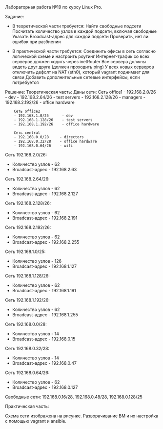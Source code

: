 Лабораторная работа №19 по курсу Linux Pro.

Задание:
 - В теоретической части требуется: 
     Найти свободные подсети
     Посчитать количество узлов в каждой подсети, включая свободные
     Указать Broadcast-адрес для каждой подсети
     Проверить, нет ли ошибок при разбиении

 - В практической части требуется: 
     Соединить офисы в сеть согласно логической схеме и настроить роутинг
     Интернет-трафик со всех серверов должен ходить через inetRouter
     Все сервера должны видеть друг друга (должен проходить ping)
     У всех новых серверов отключить дефолт на NAT (eth0), который vagrant поднимает для связи
     Добавить дополнительные сетевые интерфейсы, если потребуется



Решение:
Теоретическая часть:
	Даны сети:
		Сеть office1
		- 192.168.2.0/26      - dev
		- 192.168.2.64/26     - test servers
		- 192.168.2.128/26    - managers
		- 192.168.2.192/26    - office hardware

		Сеть office2
		- 192.168.1.0/25      - dev
		- 192.168.1.128/26    - test servers
		- 192.168.1.192/26    - office hardware

		Сеть central
		- 192.168.0.0/28     - directors
		- 192.168.0.32/28    - office hardware
		- 192.168.0.64/26    - wifi

Сеть 192.168.2.0/26:
 - Количество узлов - 62
 - Broadcast-адрес - 192.168.2.63

Сеть 192.168.2.64/26:
 - Количество узлов - 62
 - Broadcast-адрес - 192.168.2.127

Сеть 192.168.2.128/26:
 - Количество узлов - 62
 - Broadcast-адрес - 192.168.2.191

Сеть 192.168.2.192/26:
 - Количество узлов - 62
 - Broadcast-адрес - 192.168.2.255

Сеть 192.168.1.0/25:
 - Количество узлов - 126
 - Broadcast-адрес - 192.168.1.127

Сеть 192.168.1.128/26:
 - Количество узлов - 62
 - Broadcast-адрес - 192.168.1.191

Сеть 192.168.1.192/26:
 - Количество узлов - 62
 - Broadcast-адрес - 192.168.1.255

Сеть 192.168.0.0/28:
 - Количество узлов - 14
 - Broadcast-адрес - 192.168.0.15

Сеть 192.168.0.32/28:
 - Количество узлов - 14
 - Broadcast-адрес - 192.168.0.47

Сеть 192.168.0.64/26:
 - Количество узлов - 62
 - Broadcast-адрес - 192.168.0.127

Свободные сети:
192.168.0.16/28, 192.168.0.48/28, 192.168.0.128/25

Практическая часть:

Схема сети изображена на рисунке.
Разворачивание ВМ и их настройка с помощью vagrant и ansible.